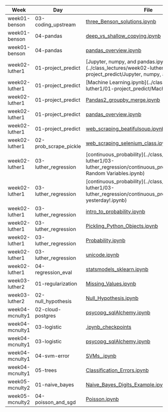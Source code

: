 | Week | Day | File | Line |
|------|-----|------|------|
| week01-benson | 03-coding_upstream | [three_Benson_solutions.ipynb](../class_lectures/week01-benson/03-coding_upstream/three_Benson_solutions.ipynb) | 1 |
| week01-benson | 04-pandas | [deep_vs_shallow_copying.ipynb](../class_lectures/week01-benson/04-pandas/deep_vs_shallow_copying.ipynb) | 2 |
| week01-benson | 04-pandas | [pandas_overview.ipynb](../class_lectures/week01-benson/04-pandas/pandas_overview.ipynb) | 3 |
| week02-luther1 | 01-project_predict | [Jupyter, numpy, and pandas.ipynb](../class_lectures/week02-luther1/01-project_predict/Jupyter, numpy, and pandas.ipynb) | 4 |
| week02-luther1 | 01-project_predict | [Machine Learning.ipynb](../class_lectures/week02-luther1/01-project_predict/Machine Learning.ipynb) | 5 |
| week02-luther1 | 01-project_predict | [Pandas2_groupby_merge.ipynb](../class_lectures/week02-luther1/01-project_predict/Pandas2_groupby_merge.ipynb) | 6 |
| week02-luther1 | 01-project_predict | [pandas_overview.ipynb](../class_lectures/week02-luther1/01-project_predict/pandas_overview.ipynb) | 7 |
| week02-luther1 | 01-project_predict | [web_scraping_beatifulsoup.ipynb](../class_lectures/week02-luther1/01-project_predict/web_scraping_beatifulsoup.ipynb) | 8 |
| week02-luther1 | 02-prob_scrape_pickle | [web_scraping_selenium_class.ipynb](../class_lectures/week02-luther1/02-prob_scrape_pickle/web_scraping_selenium_class.ipynb) | 9 |
| week02-luther1 | 03-luther_regression | [continuous_probability](../class_lectures/week02-luther1/03-luther_regression/continuous_probability/Continuous Random Variables.ipynb) | 10 |
| week02-luther1 | 03-luther_regression | [continuous_probability](../class_lectures/week02-luther1/03-luther_regression/continuous_probability/More from yesterday!.ipynb) | 11 |
| week02-luther1 | 03-luther_regression | [intro_to_probability.ipynb](../class_lectures/week02-luther1/03-luther_regression/intro_to_probability.ipynb) | 12 |
| week02-luther1 | 03-luther_regression | [Pickling_Python_Objects.ipynb](../class_lectures/week02-luther1/03-luther_regression/Pickling_Python_Objects.ipynb) | 13 |
| week02-luther1 | 03-luther_regression | [Probability.ipynb](../class_lectures/week02-luther1/03-luther_regression/Probability.ipynb) | 14 |
| week02-luther1 | 03-luther_regression | [unicode.ipynb](../class_lectures/week02-luther1/03-luther_regression/unicode.ipynb) | 15 |
| week02-luther1 | 04-regression_eval | [statsmodels_sklearn.ipynb](../class_lectures/week02-luther1/04-regression_eval/statsmodels_sklearn.ipynb) | 16 |
| week03-luther2 | 01-regularization | [Missing_Values.ipynb](../class_lectures/week03-luther2/01-regularization/Missing_Values.ipynb) | 17 |
| week03-luther2 | 02-null_hypothesis | [Null_Hypothesis.ipynb](../class_lectures/week03-luther2/02-null_hypothesis/Null_Hypothesis.ipynb) | 18 |
| week04-mcnulty1 | 02-cloud-postgres | [psycopg_sqlAlchemy.ipynb](../class_lectures/week04-mcnulty1/02-cloud-postgres/psycopg_sqlAlchemy.ipynb) | 19 |
| week04-mcnulty1 | 03-logistic | [.ipynb_checkpoints](../class_lectures/week04-mcnulty1/03-logistic/.ipynb_checkpoints) | 20 |
| week04-mcnulty1 | 03-logistic | [psycopg_sqlAlchemy.ipynb](../class_lectures/week04-mcnulty1/03-logistic/psycopg_sqlAlchemy.ipynb) | 21 |
| week04-mcnulty1 | 04-svm-error | [SVMs_.ipynb](../class_lectures/week04-mcnulty1/04-svm-error/SVMs_.ipynb) | 22 |
| week04-mcnulty1 | 05-trees | [Classification_Errors.ipynb](../class_lectures/week04-mcnulty1/05-trees/Classification_Errors.ipynb) | 23 |
| week05-mcnulty2 | 01-naive_bayes | [Naive_Bayes_Digits_Example.ipynb](../class_lectures/week05-mcnulty2/01-naive_bayes/Naive_Bayes_Digits_Example.ipynb) | 24 |
| week05-mcnulty2 | 04-poisson_and_sgd | [Poisson.ipynb](../class_lectures/week05-mcnulty2/04-poisson_and_sgd/Poisson.ipynb) | 25 |
